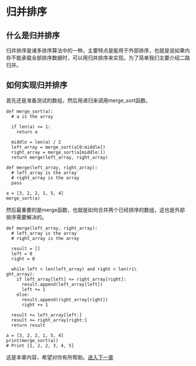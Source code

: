 
# 归并排序

## 什么是归并排序

归并排序是诸多排序算法中的一种，主要特点是能用于外部排序，也就是说如果内存不能承载全部排序数据时，可以用归并排序来实现。为了简单我们主要介绍二路归并。

## 如何实现归并排序

首先还是准备测试的数组，然后用递归来调用merge_sort函数。

```
def merge_sort(a):
  # a is the array

  if len(a) <= 1:
    return a

  middle = len(a) / 2
  left_array = merge_sort(a[0:middle])
  right_array = merge_sort(a[middle:])
  return merge(left_array, right_array)

def merge(left_array, right_array):
  # left_array is the array
  # right_array is the array
  pass

a = [3, 2, 2, 1, 5, 4]
merge_sort(a)
```

然后最重要的是merge函数，也就是如何合并两个已经排序的数组，这也是外部排序需要解决的。

```
def merge(left_array, right_array):
  # left_array is the array
  # right_array is the array

  result = []
  left = 0
  right = 0

  while left < len(left_array) and right < len(ri\
ght_array):
    if left_array[left] <= right_array[right]:
      result.append(left_array[left])
      left += 1
    else:
      result.append(right_array[right])
      right += 1

  result += left_array[left:]
  result += right_array[right:]
  return result

a = [3, 2, 2, 1, 5, 4]
print(merge_sort(a))
# Print [1, 2, 2, 3, 4, 5]
```


这是本章内容，希望对你有所帮助。[进入下一章](./013Trie树.md)